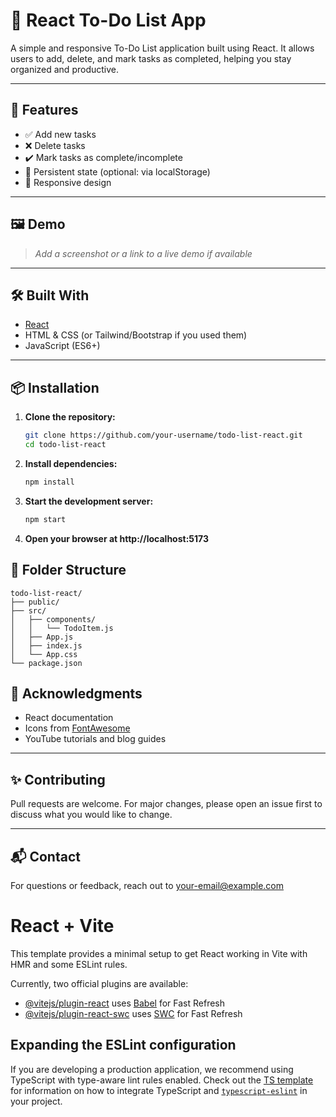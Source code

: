 # 📝 React To-Do List App

A simple and responsive To-Do List application built using React. It allows users to add, delete, and mark tasks as completed, helping you stay organized and productive.

---

## 🚀 Features

- ✅ Add new tasks
- ❌ Delete tasks
- ✔️ Mark tasks as complete/incomplete
- 💾 Persistent state (optional: via localStorage)
- 📱 Responsive design

---

## 🖼️ Demo

> _Add a screenshot or a link to a live demo if available_

---

## 🛠️ Built With

- [React](https://reactjs.org/)
- HTML & CSS (or Tailwind/Bootstrap if you used them)
- JavaScript (ES6+)

---

## 📦 Installation

1. **Clone the repository:**
   ```bash
   git clone https://github.com/your-username/todo-list-react.git
   cd todo-list-react
2. **Install dependencies:**
   ```bash
   npm install
3. **Start the development server:**
   ```bash
   npm start
4. **Open your browser at http://localhost:5173**

## 📁 Folder Structure

```
todo-list-react/
├── public/
├── src/
│   ├── components/
│   │   └── TodoItem.js
│   ├── App.js
│   ├── index.js
│   └── App.css
└── package.json
```


## 🙌 Acknowledgments

- React documentation
- Icons from [FontAwesome](https://fontawesome.com/)
- YouTube tutorials and blog guides
---

## ✨ Contributing

Pull requests are welcome. For major changes, please open an issue first to discuss what you would like to change.

---

## 📬 Contact

For questions or feedback, reach out to [your-email@example.com](mailto:your-email@example.com)





# React + Vite

This template provides a minimal setup to get React working in Vite with HMR and some ESLint rules.

Currently, two official plugins are available:

- [@vitejs/plugin-react](https://github.com/vitejs/vite-plugin-react/blob/main/packages/plugin-react) uses [Babel](https://babeljs.io/) for Fast Refresh
- [@vitejs/plugin-react-swc](https://github.com/vitejs/vite-plugin-react/blob/main/packages/plugin-react-swc) uses [SWC](https://swc.rs/) for Fast Refresh

## Expanding the ESLint configuration

If you are developing a production application, we recommend using TypeScript with type-aware lint rules enabled. Check out the [TS template](https://github.com/vitejs/vite/tree/main/packages/create-vite/template-react-ts) for information on how to integrate TypeScript and [`typescript-eslint`](https://typescript-eslint.io) in your project.
